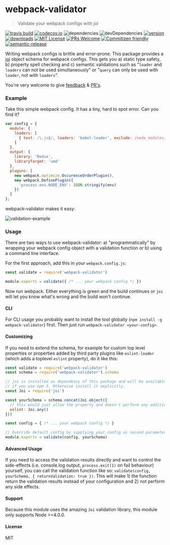 # webpack-validator

 > Validate your webpack configs with joi

[![travis build](https://img.shields.io/travis/js-dxtools/webpack-validator.svg?style=flat-square)](https://travis-ci.org/js-dxtools/webpack-validator)
[![codecov.io](https://img.shields.io/codecov/c/github/js-dxtools/webpack-validator.svg?style=flat-square)](https://codecov.io/github/js-dxtools/webpack-validator?branch=master)
![dependencies](https://img.shields.io/david/js-dxtools/webpack-validator.svg?style=flat-square)
![devDependencies](https://img.shields.io/david/dev/js-dxtools/webpack-validator.svg?style=flat-square)
[![version](https://img.shields.io/npm/v/webpack-validator.svg?style=flat-square)](http://npm.im/webpack-validator)
[![downloads](https://img.shields.io/npm/dm/webpack-validator.svg?style=flat-square)](http://npm-stat.com/charts.html?package=webpack-validator&from=2015-08-01)
[![MIT License](https://img.shields.io/npm/l/webpack-validator.svg?style=flat-square)](http://opensource.org/licenses/MIT)
[![PRs Welcome](https://img.shields.io/badge/PRs-welcome-brightgreen.svg?style=flat-square)](http://makeapullrequest.com)
[![Commitizen friendly](https://img.shields.io/badge/commitizen-friendly-brightgreen.svg?style=flat-square)](http://commitizen.github.io/cz-cli/)
[![semantic-release](https://img.shields.io/badge/%20%20%F0%9F%93%A6%F0%9F%9A%80-semantic--release-e10079.svg?style=flat-square)](https://github.com/semantic-release/semantic-release)

Writing webpack configs is brittle and error-prone. This package provides a [joi](https://github.com/hapijs/joi) object schema for webpack configs. This gets you a) static type safety, b) property spell checking and c) semantic validations such as "`loader` and `loaders` can not be used simultaneously" or "`query` can only be used with `loader`, not with `loaders`".

You're very welcome to give [feedback](https://github.com/js-dxtools/webpack-validator/issues) & [PR's](https://github.com/js-dxtools/webpack-validator).

### Example
Take this simple webpack config. It has a tiny, hard to spot error. Can you find it?
```js
var config = {
  module: {
    loaders: [
      { test: /\.js$/, loaders: 'babel-loader', exclude: /node_modules/ }
    ]
  },
  output: {
    library: 'Redux',
    libraryTarget: 'umd'
  },
  plugins: [
    new webpack.optimize.OccurenceOrderPlugin(),
    new webpack.DefinePlugin({
      'process.env.NODE_ENV': JSON.stringify(env)
    })
  ]
};
```

webpack-validator makes it easy:

![validation-example](https://cloud.githubusercontent.com/assets/3755413/14134087/b3279738-f654-11e5-9752-367b01ac123d.png)

### Usage
There are two ways to use webpack-validator: a) "programmatically" by wrapping your webpack config object with a validation function or b) using a command line interface.

For the first approach, add this in your `webpack.config.js`:
```js
const validate = require('webpack-validator')

module.exports = validate({ /* ... your webpack config */ })
```
Now run webpack. Either everything is green and the build continues or `joi` will let you know what's wrong and the build won't continue.

#### CLI
For CLI usage you probably want to install the tool globally (`npm install -g webpack-validator`) first. Then just run `webpack-validator <your-config>`.

#### Customizing
If you need to extend the schema, for example for custom top level properties or properties added by third party plugins like `eslint-loader` (which adds a toplevel `eslint` property), do it like this:

```js
const validate = require('webpack-validator')
const schema = require('webpack-validator').schema

// joi is installed as dependency of this package and will be available in node_modules
// if you use npm 3. Otherwise install it explicitly.
const Joi = require('joi')

const yourSchema = schema.concat(Joi.object({
  // this would just allow the property and doesn't perform any additional validation
  eslint: Joi.any()
}))

const config = { /* ... your webpack config */ }

// Override default config by supplying your config as second parameter.
module.exports = validate(config, yourSchema)
```

#### Advanced Usage
If you need to access the validation results directly and want to control the side-effects (i.e. console.log output, `process.exit(1)` on fail behaviour) yourself, you can call the validation function like so: `validate(config, yourSchema, { returnValidation: true })`. This will make 1) the function return the validation results instead of your configuration and 2) not perform any side effects.

#### Support
Because this module uses the amazing `Joi` validation library, this module only supports Node >=4.0.0.

#### License
MIT
